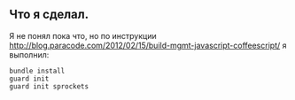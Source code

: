 Что я сделал.
-------------

Я не понял пока что, но по инструкции http://blog.paracode.com/2012/02/15/build-mgmt-javascript-coffeescript/
я выполнил:

    bundle install
    guard init
    guard init sprockets
